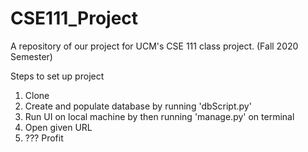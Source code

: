 # CSE111_Project
A repository of our project for UCM's CSE 111 class project. (Fall 2020 Semester)

Steps to set up project
1. Clone
2. Create and populate database by running 'dbScript.py'
3. Run UI on local machine by then running 'manage.py' on terminal
4. Open given URL
5. ??? Profit

